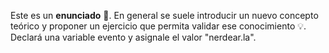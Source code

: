 Este es un **enunciado** :book:. 
En general se suele introducir un nuevo concepto teórico y proponer un ejercicio que permita validar ese conocimiento :bulb:. 
Declará una variable evento y asignale el valor "nerdear.la".